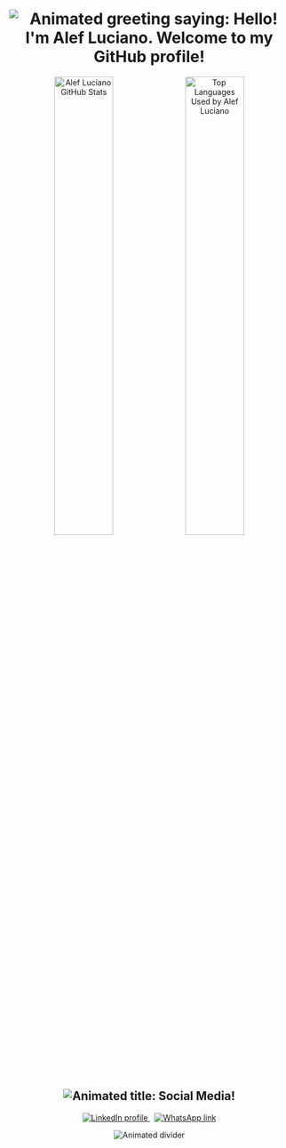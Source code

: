 <!-- Animated Greeting Section -->
<h1 align="center">
  <img src="https://readme-typing-svg.demolab.com?font=Fira+Code&size=36&duration=3000&pause=1000&color=58A6FF&center=true&vCenter=true&width=700&lines=Hello!+I'm+Alef+Luciano.;Welcome+to+my+GitHub+profile!+%F0%9F%91%8B" alt="Animated greeting saying: Hello! I'm Alef Luciano. Welcome to my GitHub profile!" />
</h1>

<!-- GitHub Stats & Most Used Languages -->
<p align="center">
  <img src="https://github-readme-stats.vercel.app/api?username=alefluciano10&show_icons=true&theme=github_dark&title_color=58A6FF&icon_color=58A6FF&text_color=ffffff&bg_color=0D1117" alt="Alef Luciano GitHub Stats" width="46%" />
  <img src="https://github-readme-stats.vercel.app/api/top-langs/?username=alefluciano10&layout=compact&theme=github_dark&title_color=FFB86C&text_color=ffffff&bg_color=0D1117" alt="Top Languages Used by Alef Luciano" width="46%" />
</p>

<!-- Social Media Section with Animated Badges -->
<h2 align="center">
  <img src="https://readme-typing-svg.demolab.com?font=Fira+Code&size=24&duration=3000&pause=1000&color=43E97B&center=true&vCenter=true&width=390&lines=Social+Media!" alt="Animated title: Social Media!" />
</h2>
<p align="center">
  <a href="https://www.linkedin.com/in/alef-luciano-264b0985/" target="_blank" rel="noopener noreferrer">
    <img src="https://img.shields.io/badge/LinkedIn-0077B5?style=for-the-badge&logo=linkedin&logoColor=white&labelColor=0077B5" alt="LinkedIn profile"/>
  </a>
  &nbsp;
  <a href="https://wa.me/5541995423288" target="_blank" rel="noopener noreferrer">
    <img src="https://img.shields.io/badge/WhatsApp-25D366?style=for-the-badge&logo=whatsapp&logoColor=white&labelColor=25D366" alt="WhatsApp link"/>
  </a>
</p>

<!-- Professional Animated Divider -->
<p align="center">
  <img src="https://capsule-render.vercel.app/api?type=wave&color=gradient&height=100&section=footer" alt="Animated divider"/>
</p>
